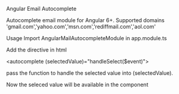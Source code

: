 Angular Email Autocomplete

Autocomplete email module for Angular 6+. Supported domains
'gmail.com','yahoo.com','msn.com','rediffmail.com','aol.com'

Usage
Import AngularMailAutocompleteModule in app.module.ts

Add the directive in html

<autocomplete (selectedValue)="handleSelect($event)"></autocomplete>

pass the function to handle the selected value into (selectedValue).

Now the seleced value will be available in the component




